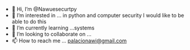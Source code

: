 - 👋 Hi, I’m @Nawuesecurtpy
- 👀 I’m interested in ... in python and computer security I would like to be able to do this
- 🌱 I’m currently learning ...systems
- 💞️ I’m looking to collaborate on ...  
- 📫 How to reach me ... palacionawi@gmail.com

<!---
Nawuesecurtpy/Nawuesecurtpy is a ✨ special ✨ repository because its `README.md` (this file) appears on your GitHub profile.
You can click the Preview link to take a look at your changes.
--->

